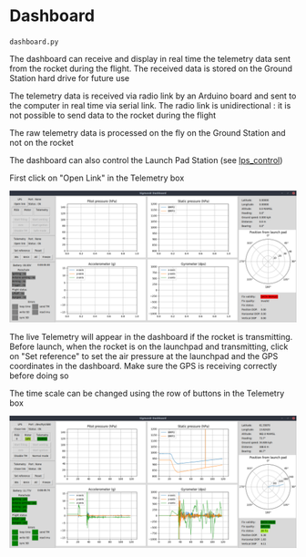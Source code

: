 # Dashboard

`dashboard.py`

The dashboard can receive and display in real time the telemetry data sent from the rocket during the flight. The received data is stored on the Ground Station hard drive for future use

The telemetry data is received via radio link by an Arduino board and sent to the computer in real time via serial link. The radio link is unidirectional : it is not possible to send data to the rocket during the flight

The raw telemetry data is processed on the fly on the Ground Station and not on the rocket

The dashboard can also control the Launch Pad Station (see [lps_control](doc/lps_control.md))

First click on "Open Link" in the Telemetry box

![dashboard](images/dashboard_1.png)

The live Telemetry will appear in the dashboard if the rocket is transmitting. Before launch, when the rocket is on the launchpad and transmitting, click on "Set reference" to set the air pressure at the launchpad and the GPS coordinates in the dashboard. Make sure the GPS is receiving correctly before doing so

The time scale can be changed using the row of buttons in the Telemetry box

![dashboard](images/dashboard_2.png)
